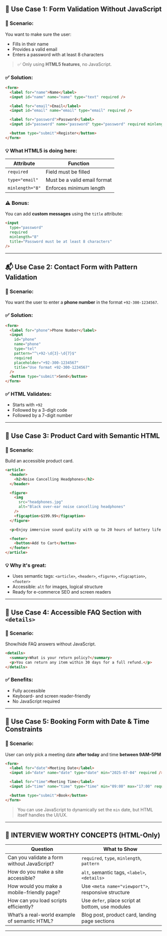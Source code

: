 ## 🧾 **Use Case 1: Form Validation Without JavaScript**

### 📝 Scenario:

You want to make sure the user:

- Fills in their name
- Provides a valid email
- Enters a password with at least 8 characters

> ✅ Only using **HTML5 features**, no JavaScript.

### ✅ Solution:

```html
<form>
  <label for="name">Name</label>
  <input id="name" name="name" type="text" required />

  <label for="email">Email</label>
  <input id="email" name="email" type="email" required />

  <label for="password">Password</label>
  <input id="password" name="password" type="password" required minlength="8" />

  <button type="submit">Register</button>
</form>
```

### 💡 What HTML5 is doing here:

| Attribute       | Function                     |
| --------------- | ---------------------------- |
| `required`      | Field must be filled         |
| `type="email"`  | Must be a valid email format |
| `minlength="8"` | Enforces minimum length      |

### ⚠️ Bonus:

You can add **custom messages** using the `title` attribute:

```html
<input
  type="password"
  required
  minlength="8"
  title="Password must be at least 8 characters"
/>
```

---

## 📬 **Use Case 2: Contact Form with Pattern Validation**

### 📝 Scenario:

You want the user to enter a **phone number** in the format `+92-300-1234567`.

### ✅ Solution:

```html
<form>
  <label for="phone">Phone Number</label>
  <input
    id="phone"
    name="phone"
    type="tel"
    pattern="^\+92-\d{3}-\d{7}$"
    required
    placeholder="+92-300-1234567"
    title="Use format +92-300-1234567"
  />
  <button type="submit">Send</button>
</form>
```

### ✅ HTML Validates:

- Starts with `+92`
- Followed by a 3-digit code
- Followed by a 7-digit number

---

## 🛒 **Use Case 3: Product Card with Semantic HTML**

### 📝 Scenario:

Build an accessible product card.

```html
<article>
  <header>
    <h2>Noise Cancelling Headphones</h2>
  </header>

  <figure>
    <img
      src="headphones.jpg"
      alt="Black over-ear noise cancelling headphones"
    />
    <figcaption>$199.99</figcaption>
  </figure>

  <p>Enjoy immersive sound quality with up to 20 hours of battery life.</p>

  <footer>
    <button>Add to Cart</button>
  </footer>
</article>
```

### 💡 Why it's great:

- Uses semantic tags: `<article>`, `<header>`, `<figure>`, `<figcaption>`, `<footer>`
- Accessible: `alt` for images, logical structure
- Ready for e-commerce SEO and screen readers

---

## 📑 **Use Case 4: Accessible FAQ Section with `<details>`**

### 📝 Scenario:

Show/hide FAQ answers without JavaScript.

```html
<details>
  <summary>What is your return policy?</summary>
  <p>You can return any item within 30 days for a full refund.</p>
</details>
```

### ✅ Benefits:

- Fully accessible
- Keyboard- and screen reader-friendly
- No JavaScript required

---

## 📅 **Use Case 5: Booking Form with Date & Time Constraints**

### 📝 Scenario:

User can only pick a meeting date **after today** and time **between 9AM–5PM**

```html
<form>
  <label for="date">Meeting Date</label>
  <input id="date" name="date" type="date" min="2025-07-04" required />

  <label for="time">Meeting Time</label>
  <input id="time" name="time" type="time" min="09:00" max="17:00" required />

  <button type="submit">Book</button>
</form>
```

> You can use JavaScript to dynamically set the `min` date, but HTML itself handles the UI/UX.

---

## 🧠 INTERVIEW WORTHY CONCEPTS (HTML-Only)

| Question                                      | What to Show                                       |
| --------------------------------------------- | -------------------------------------------------- |
| Can you validate a form without JavaScript?   | `required`, `type`, `minlength`, `pattern`         |
| How do you make a site accessible?            | `alt`, semantic tags, `<label>`, `<details>`       |
| How would you make a mobile-friendly page?    | Use `<meta name="viewport">`, responsive structure |
| How can you load scripts efficiently?         | Use `defer`, place script at bottom, use modules   |
| What’s a real-world example of semantic HTML? | Blog post, product card, landing page sections     |

---
